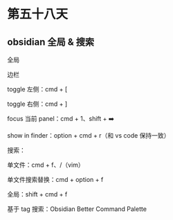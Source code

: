 # 第五十八天

## obsidian 全局 & 搜索

全局

边栏

toggle 左侧：cmd + [

toggle 右侧：cmd + ]

focus 当前 panel：cmd + 1、shift + ➡️

show in finder：option + cmd + r（和 vs code 保持一致）

搜索：

单文件：cmd + f、/（vim）

单文件搜索替换：cmd + option + f

全局：shift + cmd + f

基于 tag 搜索：Obsidian Better Command Palette
